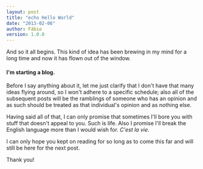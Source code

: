 ```yaml
---
layout: post
title: "echo Hello World"
date: "2013-02-06"
author: Fábio
version: 1.0.0
---
```


And so it all begins. This kind of idea has been brewing in my mind for a long time and now it has flown out of the window.

#### I'm starting a blog.

Before I say anything about it, let me just clarify that I don't have that many ideas flying around, so I won't adhere to a specific schedule; also all of the subsequent posts will be the ramblings of someone who has an opinion and as such should be treated as that individual's opinion and as nothing else.

Having said all of that, I can only promise that sometimes I'll bore you with stuff that doesn't appeal to you. Such is life. Also I promise I'll break the English language more than I would wish for. _C'est la vie_.

I can only hope you kept on reading for so long as to come this far and will still be here for the next post.

Thank you!
